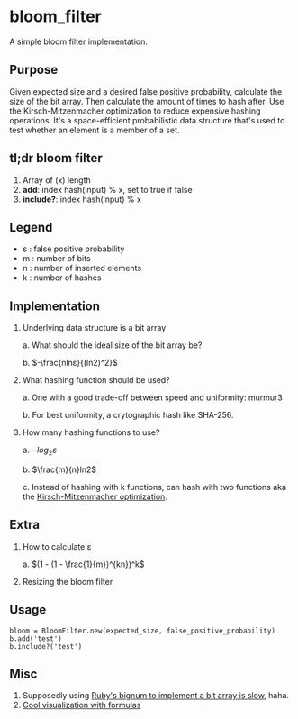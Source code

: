 # bloom_filter
A simple bloom filter implementation.

## Purpose
Given expected size and a desired false positive probability, calculate the size
of the bit array. Then calculate the amount of times to hash after. Use the 
Kirsch-Mitzenmacher optimization to reduce expensive hashing operations. It's a space-efficient probabilistic data structure that's used to test whether an element is a member of a set.

## tl;dr bloom filter
1. Array of (x) length
2. **add**: index hash(input) % x, set to true if false
3. **include?**: index hash(input) % x

## Legend
- ε : false positive probability
- m : number of bits
- n : number of inserted elements
- k : number of hashes
## Implementation
1. Underlying data structure is a bit array

    a. What should the ideal size of the bit array be?

    b. $-\frac{nlnε}{(ln2)^2}$

2. What hashing function should be used?

    a. One with a good trade-off between speed and uniformity: murmur3

    b. For best uniformity, a crytographic hash like SHA-256.

3. How many hashing functions to use?

    a. $-log_{2}ε$

    b. $\frac{m}{n}ln2$

    c. Instead of hashing with k functions, can hash with two functions aka the [Kirsch-Mitzenmacher optimization](https://www.eecs.harvard.edu/~michaelm/postscripts/tr-02-05.pdf).
## Extra
1. How to calculate ε

    a. $(1 - (1 - \frac{1}{m})^{kn})^k$

2. Resizing the bloom filter

## Usage
```
bloom = BloomFilter.new(expected_size, false_positive_probability)
b.add('test')
b.include?('test')
```

## Misc
1. Supposedly using [Ruby's bignum to implement a bit array is slow](https://nithinbekal.com/posts/bit-arrays-ruby/), haha.
2. [Cool visualization with formulas](https://hur.st/bloomfilter/)